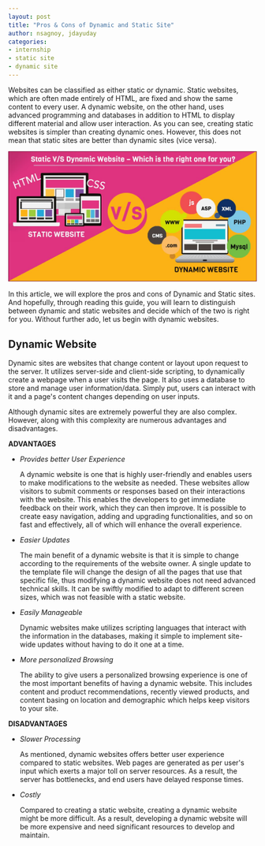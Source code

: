```yaml
---
layout: post
title: "Pros & Cons of Dynamic and Static Site"
author: nsagnoy, jdayuday
categories:
- internship
- static site
- dynamic site
---
```


Websites can be classified as either static or dynamic. Static websites, which are often made entirely of HTML, are fixed and show the same content to every user. A dynamic website, on the other hand, uses advanced programming and databases in addition to HTML to display different material and allow user interaction. As you can see, creating static websites is simpler than creating dynamic ones. However, this does not mean that static sites are better than dynamic sites (vice versa). 

<img src="../assets/images/stat--dyn-web.jpg" alt="static vs dynamic site" width="600px">

In this article, we will explore the pros and cons of Dynamic and Static sites. And hopefully, through reading this guide, you will learn to distinguish between dynamic and static websites and decide which of the two is right for you. Without further ado, let us begin with dynamic websites. 


## Dynamic Website
Dynamic sites are websites that change content or layout upon request to the server. It utilizes server-side and client-side scripting, to dynamically create a webpage when a user visits the page. It also uses a database to store and manage user information/data. Simply put, users can interact with it and a page's content changes depending on user inputs.

Although dynamic sites are extremely powerful they are also complex. However, along with this complexity are numerous advantages and disadvantages.


**ADVANTAGES**

- _Provides better User Experience_ 
  
  A dynamic website is one that is highly user-friendly and enables users to make modifications to the website as needed.
  These websites allow visitors to submit comments or responses based on their interactions with the website.
  This enables the developers to get immediate feedback on their work, which they can then improve.
  It is possible to create easy navigation, adding and upgrading functionalities, and so on fast and effectively, all of which will enhance the overall experience.


- _Easier Updates_

  The main benefit of a dynamic website is that it is simple to change according to the requirements of the website owner.
  A single update to the template file will change the design of all the pages that use that specific file, thus modifying a dynamic website does not need advanced technical skills.
  It can be swiftly modified to adapt to different screen sizes, which was not feasible with a static website.


- _Easily Manageable_

  Dynamic websites make utilizes scripting languages that interact with the information in the databases, making it simple to implement site-wide updates without having to do it one at a time.


- _More personalized Browsing_

  The ability to give users a personalized browsing experience is one of the most important benefits of having a dynamic website.
  This includes content and product recommendations, recently viewed products, and content basing on location and demographic which helps keep visitors to your site.

  

**DISADVANTAGES**

- _Slower Processing_ 

  As mentioned, dynamic websites offers better user experience compared to static websites. Web pages are generated as per user's input which exerts a major toll on server resources. As a result, the server has bottlenecks, and end users have delayed response times.


- _Costly_

  Compared to creating a static website, creating a dynamic website might be more difficult.
  As a result, developing a dynamic website will be more expensive and need significant resources to develop and maintain. 